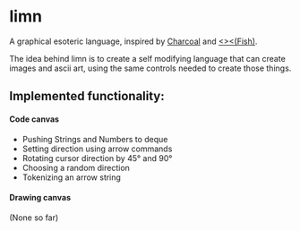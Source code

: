 # limn
A graphical esoteric language, inspired by [Charcoal](https://github.com/somebody1234/Charcoal) and [<><(Fish)](https://esolangs.org/wiki/Fish).

The idea behind limn is to create a self modifying language that can create images and ascii art, using the same controls needed to create those things.

## Implemented functionality:

#### Code canvas
* Pushing Strings and Numbers to deque
* Setting direction using arrow commands
* Rotating cursor direction by 45&deg; and 90&deg;
* Choosing a random direction
* Tokenizing an arrow string

#### Drawing canvas
(None so far)
